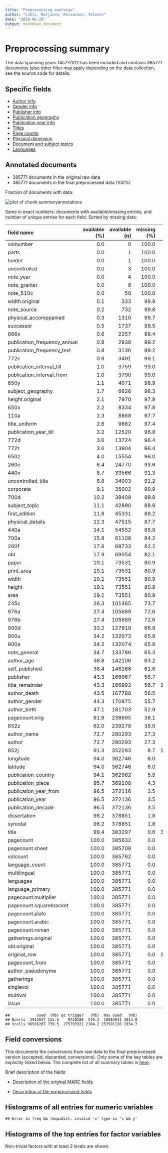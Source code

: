 ```yaml
---
title: "Preprocessing overview"
author: "Lahti, Marjanen, Roivainen, Tolonen"
date: "2018-06-29"
output: markdown_document
---
```


# Preprocessing summary

The data spanning years 1457-2012 has been included and contains 385771 documents (also other filter may apply depending on the data collection, see the source code for details.



## Specific fields

  * [Author info](author.md)
  * [Gender info](gender.md)
  * [Publisher info](publisher.md)
  * [Publication geography](publicationplace.md)
  * [Publication year info](publicationyear.md)
  * [Titles](title.md)  
  * [Page counts](pagecount.md)
  * [Physical dimension](dimension.md)    
  * [Document and subject topics](topic.md)
  * [Languages](language.md)


## Annotated documents

  * 385771 documents in the original raw data
  * 385771 documents in the final preprocessed data (100%)

Fraction of documents with data:

![plot of chunk summaryannotations](figure/summaryannotations-1.png)

Same in exact numbers: documents with available/missing entries, and number of unique entries for each field. Sorted by missing data:


|field name                   | available (%)| available (n)| missing (%)| unique (n)|
|:----------------------------|-------------:|-------------:|-----------:|----------:|
|volnumber                    |           0.0|             0|       100.0|          1|
|parts                        |           0.0|             1|       100.0|          2|
|holder                       |           0.0|             1|       100.0|          2|
|uncontrolled                 |           0.0|             3|       100.0|          4|
|note_year                    |           0.0|             4|       100.0|          5|
|note_granter                 |           0.0|             8|       100.0|          8|
|note_510c                    |           0.0|            50|       100.0|         48|
|width.original               |           0.1|           333|        99.9|         53|
|note_source                  |           0.2|           732|        99.8|        672|
|physical_accomppanied        |           0.3|          1310|        99.7|        795|
|successor                    |           0.5|          1737|        99.5|       1710|
|866x                         |           0.6|          2257|        99.4|        273|
|publication_frequency_annual |           0.8|          2938|        99.2|        192|
|publication_frequency_text   |           0.8|          3136|        99.2|         37|
|772c                         |           0.9|          3491|        99.1|       1049|
|publication_interval_till    |           1.0|          3759|        99.0|        227|
|publication_interval_from    |           1.0|          3790|        99.0|        235|
|650y                         |           1.1|          4071|        98.9|        954|
|subject_geography            |           1.7|          6626|        98.3|       2225|
|height.original              |           2.1|          7970|        97.9|         88|
|650x                         |           2.2|          8334|        97.8|       2108|
|110a                         |           2.3|          8868|        97.7|       6373|
|title_uniform                |           2.6|          9862|        97.4|       6078|
|publication_year_till        |           3.2|         12520|        96.8|        366|
|772d                         |           3.6|         13724|        96.4|       3221|
|772t                         |           3.6|         13904|        96.4|       4420|
|650z                         |           4.0|         15554|        96.0|       2636|
|260e                         |           6.4|         24770|        93.6|        715|
|440v                         |           8.7|         33566|        91.3|      10198|
|uncontrolled_title           |           8.8|         34003|        91.2|      30026|
|corporate                    |           9.1|         35002|        90.9|       6474|
|700d                         |          10.2|         39409|        89.8|      11748|
|subject_topic                |          11.1|         42890|        88.9|      22254|
|first_edition                |          11.8|         45331|        88.2|          3|
|physical_details             |          12.3|         47515|        87.7|        834|
|440a                         |          14.1|         54552|        85.9|      25284|
|700a                         |          15.8|         61108|        84.2|      32895|
|260f                         |          17.8|         68733|        82.2|       7362|
|obl                          |          17.9|         69054|        82.1|          3|
|paper                        |          19.1|         73531|        80.9|       4176|
|print_area                   |          19.1|         73531|        80.9|       4176|
|width                        |          19.1|         73551|        80.9|         63|
|height                       |          19.1|         73551|        80.9|         90|
|area                         |          19.1|         73551|        80.9|        195|
|245c                         |          26.3|        101465|        73.7|      77222|
|976a                         |          27.4|        105689|        72.6|      29699|
|976b                         |          27.4|        105689|        72.6|      30434|
|900d                         |          33.2|        127919|        66.8|      19778|
|900u                         |          34.2|        132073|        65.8|      24249|
|900a                         |          34.2|        132074|        65.8|      24535|
|note_general                 |          34.7|        133786|        65.3|      82777|
|author_age                   |          36.8|        142106|        63.2|        141|
|self_published               |          38.4|        148168|        61.6|          3|
|publisher                    |          43.3|        166967|        56.7|      16954|
|title_remainder              |          43.3|        166992|        56.7|     132055|
|author_death                 |          43.5|        167788|        56.5|        551|
|author_gender                |          44.3|        170875|        55.7|          5|
|author_birth                 |          47.1|        181703|        52.9|        587|
|pagecount.orig               |          61.9|        238695|        38.1|       1432|
|852z                         |          62.0|        239278|        38.0|      15781|
|author_name                  |          72.7|        280293|        27.3|      88144|
|author                       |          72.7|        280293|        27.3|      89395|
|852j                         |          91.3|        352283|         8.7|     133906|
|longitude                    |          94.0|        362746|         6.0|        568|
|latitude                     |          94.0|        362746|         6.0|        585|
|publication_country          |          94.1|        362962|         5.9|         39|
|publication_place            |          95.7|        369108|         4.3|       2637|
|publication_year_from        |          96.5|        372116|         3.5|        500|
|publication_year             |          96.5|        372136|         3.5|        500|
|publication_decade           |          96.5|        372136|         3.5|         57|
|dissertation                 |          98.2|        378851|         1.8|          3|
|synodal                      |          98.2|        378851|         1.8|          2|
|title                        |          99.4|        383297|         0.6|     333332|
|pagecount                    |         100.0|        385632|         0.0|       1437|
|pagecount.sheet              |         100.0|        385708|         0.0|       1144|
|volcount                     |         100.0|        385762|         0.0|         43|
|language_count               |         100.0|        385771|         0.0|          1|
|multilingual                 |         100.0|        385771|         0.0|          1|
|languages                    |         100.0|        385771|         0.0|         99|
|language_primary             |         100.0|        385771|         0.0|         99|
|pagecount.multiplier         |         100.0|        385771|         0.0|          1|
|pagecount.squarebracket      |         100.0|        385771|         0.0|        248|
|pagecount.plate              |         100.0|        385771|         0.0|        156|
|pagecount.arabic             |         100.0|        385771|         0.0|       1215|
|pagecount.roman              |         100.0|        385771|         0.0|        166|
|gatherings.original          |         100.0|        385771|         0.0|         15|
|obl.original                 |         100.0|        385771|         0.0|          2|
|original_row                 |         100.0|        385771|         0.0|     385771|
|pagecount_from               |         100.0|        385771|         0.0|          4|
|author_pseudonyme            |         100.0|        385771|         0.0|          2|
|gatherings                   |         100.0|        385771|         0.0|         16|
|singlevol                    |         100.0|        385771|         0.0|          2|
|multivol                     |         100.0|        385771|         0.0|          2|
|issue                        |         100.0|        385771|         0.0|          2|

```
##            used  (Mb) gc trigger   (Mb)  max used   (Mb)
## Ncells  2912047 155.6    9720288  519.2  18984941 1014.0
## Vcells 96916207 739.5  275793321 2104.2 253581128 1934.7
```


## Field conversions

This documents the conversions from raw data to the final preprocessed version (accepted, discarded, conversions). Only some of the key tables are explicitly linked below. The complete list of all summary tables is [here](output.tables/).

Brief description of the fields:

 * [Description of the original MARC fields](https://github.com/COMHIS/bibliographica/blob/master/inst/extdata/fieldnames.csv)

 * [Description of the preprocessed fields](https://github.com/COMHIS/bibliographica/blob/master/inst/extdata/fieldnames_polished.csv)


## Histograms of all entries for numeric variables


```
## Error in freq && !equidist: invalid 'x' type in 'x && y'
```


## Histograms of the top entries for factor variables

Non-trivial factors with at least 2 levels are shown.




